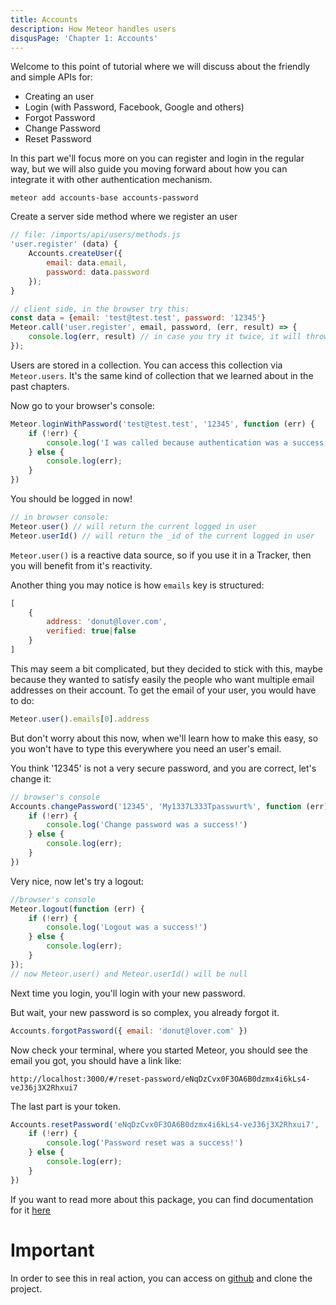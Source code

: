 ```yaml
---
title: Accounts
description: How Meteor handles users
disqusPage: 'Chapter 1: Accounts'
---
```


Welcome to this point of tutorial where we will discuss about the friendly and simple APIs for:

- Creating an user
- Login (with Password, Facebook, Google and others)
- Forgot Password
- Change Password
- Reset Password

In this part we'll focus more on you can register and login in the regular way, but we will also guide you moving forward about how you can integrate it with other authentication mechanism.

```
meteor add accounts-base accounts-password
```
Create a server side method where we register an user

```js
// file: /imports/api/users/methods.js
'user.register' (data) {
    Accounts.createUser({
        email: data.email,
        password: data.password
    });
}

// client side, in the browser try this:
const data = {email: 'test@test.test', password: '12345'}
Meteor.call('user.register', email, password, (err, result) => {
    console.log(err, result) // in case you try it twice, it will throw an exception that email already exists
});

```

Users are stored in a collection. You can access this collection via `Meteor.users`. 
It's the same kind of collection that we learned about in the past chapters.

Now go to your browser's console:

```js
Meteor.loginWithPassword('test@test.test', '12345', function (err) {
    if (!err) {
        console.log('I was called because authentication was a success')
    } else {
        console.log(err);
    }
})
```
You should be logged in now!

```js
// in browser console:
Meteor.user() // will return the current logged in user
Meteor.userId() // will return the _id of the current logged in user
```

`Meteor.user()` is a reactive data source, so if you use it in a Tracker, then you will benefit from it's reactivity.

Another thing you may notice is how `emails` key is structured:
```js
[
    {
        address: 'donut@lover.com',
        verified: true|false
    }
]
```

This may seem a bit complicated, but they decided to stick with this, maybe because they wanted to satisfy easily the people
who want multiple email addresses on their account. To get the email of your user, you would have to do:
```js
Meteor.user().emails[0].address
```

But don't worry about this now, when we'll learn how to make this easy, so you won't have to type this everywhere you need an user's email.

You think '12345' is not a very secure password, and you are correct, let's change it:

```js
// browser's console
Accounts.changePassword('12345', 'My1337L333Tpasswurt%', function (err) {
    if (!err) {
        console.log('Change password was a success!')
    } else {
        console.log(err);
    }
})
```

Very nice, now let's try a logout:

```js
//browser's console
Meteor.logout(function (err) {
    if (!err) {
        console.log('Logout was a success!')
    } else {
        console.log(err);
    }
});
// now Meteor.user() and Meteor.userId() will be null
```

Next time you login, you'll login with your new password.

But wait, your new password is so complex, you already forgot it.

```js
Accounts.forgotPassword({ email: 'donut@lover.com' })
```

Now check your terminal, where you started Meteor, you should see the email you got, you should have a link like:
```
http://localhost:3000/#/reset-password/eNqDzCvx0F3OA6B0dzmx4i6kLs4-veJ36j3X2Rhxui7
```

The last part is your token.

```js
Accounts.resetPassword('eNqDzCvx0F3OA6B0dzmx4i6kLs4-veJ36j3X2Rhxui7', 'NewPassword123', function (err) {
    if (!err) {
        console.log('Password reset was a success!')
    } else {
        console.log(err);
    }
})
```

If you want to read more about this package, you can find documentation for it [here](https://docs.meteor.com/api/accounts.html)

# Important
In order to see this in real action, you can access on [github](www.github.com) and clone the project.